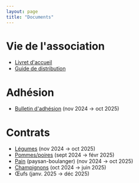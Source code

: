 ```yaml
---
layout: page
title: "Documents"
---
```


# Vie de l'association

- [Livret d'accueil](https://amapola.s3.fr-par.scw.cloud/AMAPOLA%20-%20Livret%20d%27accueil.pdf)
- [Guide de distribution](https://amapola.s3.fr-par.scw.cloud/AMAPOLA%20-%20Guide%20de%20distribution.pdf)

# Adhésion

- [Bulletin d'adhésion](https://amapola.s3.fr-par.scw.cloud/2024-2025/AMAPOLA%20-%20Bulletin%20d%E2%80%99adh%C3%A9sion%202024-25.pdf) (nov 2024 → oct 2025)

# Contrats

- [Légumes](https://amapola.s3.fr-par.scw.cloud/2024-2025/AMAPOLA%20-%20Contrat%20Village%20Potager%202024-25.pdf) (nov 2024 → oct 2025)
- [Pommes/poires](https://amapola.s3.fr-par.scw.cloud/2024-2025/AMAPOLA%20-%20Contrat%20pommes%202024-25.pdf) (sept 2024 → févr 2025)
- [Pain](https://amapola.s3.fr-par.scw.cloud/2024-2025/AMAPOLA%20-%20Contrat%20pain%202024-25.pdf) (paysan-boulanger) (nov 2024 → oct 2025)
- [Champignons](https://amapola.s3.fr-par.scw.cloud/2024-2025/AMAPOLA%20-%20Contrat%20champignons%202024-25.pdf) (oct 2024 → juin 2025)
- Œufs (janv. 2025 → déc 2025)
